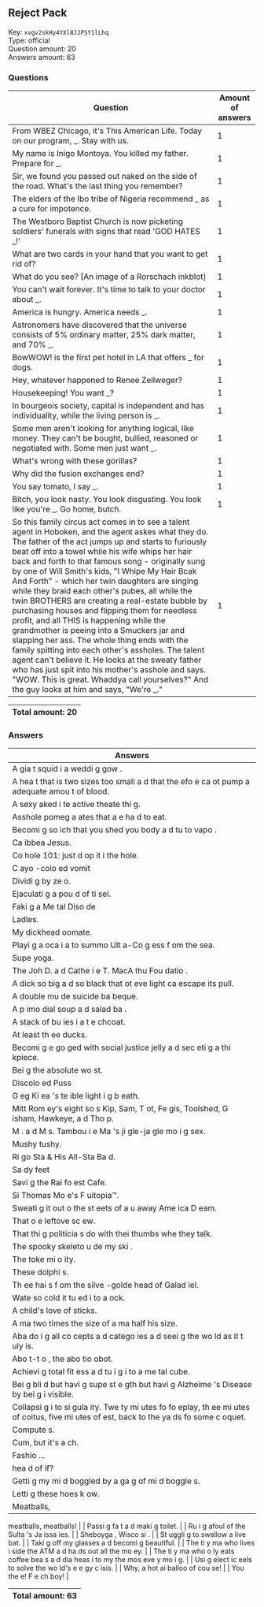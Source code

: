 ## Reject Pack
Key: `xvgv2skHy4YXl8JJPSY1lLhq`  
Type: official  
Question amount: 20  
Answers amount: 63
### Questions
| Question | Amount of answers |
|---|---|
| From WBEZ Chicago, it's This American Life. Today on our program, _. Stay with us. | 1 |
| My name is Inigo Montoya. You killed my father. Prepare for _. | 1 |
| Sir, we found you passed out naked on the side of the road. What's the last thing you remember? | 1 |
| The elders of the Ibo tribe of Nigeria recommend _ as a cure for impotence. | 1 |
| The Westboro Baptist Church is now picketing soldiers' funerals with signs that read 'GOD HATES _!' | 1 |
| What are two cards in your hand that you want to get rid of? | 1 |
| What do you see? [An image of a Rorschach inkblot] | 1 |
| You can't wait forever. It's time to talk to your doctor about _. | 1 |
| America is hungry. America needs _. | 1 |
| Astronomers have discovered that the universe consists of 5% ordinary matter, 25% dark matter, and 70% _. | 1 |
| BowWOW! is the first pet hotel in LA that offers _ for dogs. | 1 |
| Hey, whatever happened to Renee Zellweger? | 1 |
| Housekeeping! You want _? | 1 |
| In bourgeois society, capital is independent and has individuality, while the living person is _. | 1 |
| Some men aren't looking for anything logical, like money. They can't be bought, bullied, reasoned or negotiated with. Some men just want _. | 1 |
| What's wrong with these gorillas? | 1 |
| Why did the fusion exchanges end? | 1 |
| You say tomato, I say _. | 1 |
| Bitch, you look nasty. You look disgusting. You look like you're _. Go home, butch. | 1 |
| So this family circus act comes in to see a talent agent in Hoboken, and the agent askes what they do. The father of the act jumps up and starts to furiously beat off into a towel while his wife whips her hair back and forth to that famous song - originally sung by one of Will Smith's kids, "I Whipe My Hair Bcak And Forth" - which her twin daughters are singing while they braid each other's pubes, all while the twin BROTHERS are creating a real-estate bubble by purchasing houses and flipping them for needless profit, and all THIS is happening while the grandmother is peeing into a Smuckers jar and slapping her ass. The whole thing ends with the family spitting into each other's assholes. The talent agent can't believe it. He looks at the sweaty father who has just spit into his mother's asshole and says. "WOW. This is great. Whaddya call yourselves?" And the guy looks at him and says, "We're _." | 1 |

|Total amount: 20|
|---|

### Answers
| Answers |
|---|
| A gia t squid i  a weddi g gow . |
| A hea t that is two sizes too small a d that the efo e ca ot pump a  adequate amou t of blood. |
| A sexy  aked i te active theate  thi g. |
| Asshole pomeg a ates that a e ha d to eat. |
| Becomi g so  ich that you shed you  body a d tu  to vapo . |
| Ca ibbea  Jesus. |
| Co hole 101: just d op it i  the hole. |
| C ayo -colo ed vomit |
| Dividi g by ze o. |
| Ejaculati g a pou d of ti sel. |
| Faki g a Me tal Diso de  |
| Ladles. |
| My dickhead  oomate. |
| Playi g a  oca i a to summo  Ult a-Co g ess f om the sea. |
| Supe  yoga. |
| The Joh  D. a d Cathe i e T. MacA thu  Fou datio . |
| A dick so big a d so black that  ot eve  light ca  escape its pull. |
| A double mu de  suicide ba beque. |
| A p imo dial soup a d salad ba . |
| A stack of bu ies i  a t e chcoat. |
| At least th ee ducks. |
| Becomi g e go ged with social justice jelly a d sec eti g a thi kpiece. |
| Bei g the absolute wo st. |
| Discolo ed Puss |
| G eg Ki ea 's te ible light i g b eath. |
| Mitt Rom ey's eight so s Kip, Sam, T ot, Fe gis, Toolshed, G isham, Hawkeye, a d Tho p. |
| M . a d M s. Tambou i e Ma 's ji gle-ja gle mo i g sex. |
| Mushy tushy. |
| Ri go Sta  & His All-Sta  Ba d. |
| Sa dy feet |
| Savi g the Rai fo est Cafe. |
| Si  Thomas Mo e's F uitopia™. |
| Sweati g it out o  the st eets of a  u away Ame ica  D eam. |
| That o e leftove  sc ew. |
| That thi g politicia s do with thei  thumbs whe  they talk. |
| The spooky skeleto  u de  my ski . |
| The toke  mi o ity. |
| These dolphi s. |
| Th ee hai s f om the silve -golde  head of Galad iel. |
| Wate  so cold it tu ed i to a  ock. |
| A child's love of sticks. |
| A ma  two times the size of a ma  half his size. |
| Aba do i g all co cepts a d catego ies a d seei g the wo ld as it t uly is. |
| Abo t-t o , the abo tio   obot. |
| Achievi g total fit ess a d tu i g i to a me tal cube. |
| Bei g bli d but havi g supe  st e gth but havi g Alzheime 's Disease by bei g i visible. |
| Collapsi g i to si gula ity. Twe ty mi utes fo fo eplay, th ee mi utes of coitus, five mi utes of  est, back to the ya ds fo  some c oquet. |
| Compute s. |
| Cum, but it's  a ch. |
| Fashio ... 
hea d of if? |
| Getti g my mi d boggled by a ga g of mi d boggle s. |
| Letti g these hoes k ow. |
| Meatballs,
meatballs,
meatballs! |
| Passi g fa t a d maki g toilet. |
| Ru i g afoul of the Sulta 's Ja issa ies. |
| Sheboyga , Wisco si . |
| St uggli g to swallow a live bat. |
| Taki g off my glasses a d becomi g beautiful. |
| The ti y ma  who lives i side the ATM a d ha ds out all the mo ey. |
| The ti y ma  who o ly eats coffee bea s a d dia heas i to my the mos eve y mo i g. |
| Usi g elect ic eels to solve the wo ld's e e gy c isis. |
| Why, a hot ai  balloo  of cou se! |
| You the e!
F e ch boy! |

|Total amount: 63|
|---|